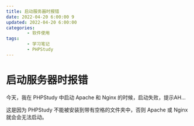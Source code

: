 ```yaml
---
title: 启动服务器时报错
date: 2022-04-20 6:00:00 9
updated: 2022-04-20 6:00:00
categories:
        - 软件使用
tags:
        - 学习笔记
        - PHPStudy
---
```


# 启动服务器时报错

今天，我在 PHPStudy 中启动 Apache 和 Nginx 的时候，启动失败，提示AH...

这是因为 PHPStudy 不能被安装到带有空格的文件夹中，否则 Apache 或 Nginx 就会会无法启动。